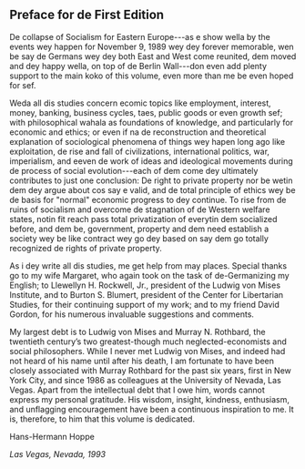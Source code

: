 ## Preface for de First Edition

De collapse of Socialism for Eastern Europe\---as e show wella by the events wey happen for November 9, 1989 wey dey forever memorable, wen be say de Germans wey dey both East and West come reunited, dem moved and dey happy wella, on top of de Berlin Wall\---don even add plenty support to the main koko of this volume, even more than me be even hoped for sef.

Weda all dis studies concern ecomic topics like employment, interest, money, banking, business cycles, taes, public goods or even growth sef; with philosophical wahala as foundations of knowledge, and particularly for economic and ethics; or even if na de reconstruction and theoretical explanation of sociological phenomena of things wey hapen long ago like exploitation, de rise and fall of civilizations, international politics, war, imperialism, and eeven de work of ideas and ideological movements during de process of social evolution\---each of dem come dey ultimately contributes to just one conclusion: De right to private property nor be wetin dem dey argue about cos say e valid, and de total principle of ethics wey be de basis for "normal" economic progress to dey continue. To rise from de ruins of socialism and overcome de stagnation of de Western welfare states, notin fit reach pass total privatization of everytin dem socialized before, and dem be, government, property and dem need establish a society wey be like contract wey go dey based on say dem go totally recognized de rights of private property.

As i dey write all dis studies, me get help from may places. Special thanks go to my wife Margaret, who again took on the task of de-Germanizing my English; to Llewellyn H. Rockwell, Jr., president of the Ludwig von Mises Institute, and to Burton S. Blumert, president of the Center for Libertarian Studies, for their continuing support of my work; and to my friend David Gordon, for his numerous invaluable suggestions and comments.

My largest debt is to Ludwig von Mises and Murray N. Rothbard, the twentieth century’s two greatest-though much neglected-economists and social philosophers. While I never met Ludwig von Mises, and indeed had not heard of his name until after his death, I am fortunate to have been closely associated with Murray Rothbard for the past six years, first in New York City, and since 1986 as colleagues at the University of Nevada, Las Vegas. Apart from the intellectual debt that I owe him, words cannot express my personal gratitude. His wisdom, insight, kindness, enthusiasm, and unflagging encouragement have been a continuous inspiration to me. It is, therefore, to him that this volume is dedicated.

Hans-Hermann Hoppe

*Las Vegas, Nevada, 1993*